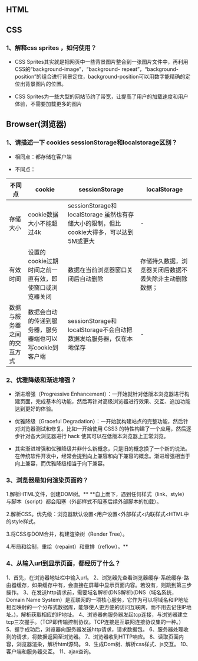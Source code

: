 ## HTML

## CSS

### 1、解释css sprites ，如何使用？

- CSS Sprites其实就是把网页中一些背景图片整合到一张图片文件中，再利用CSS的“background-image”，“background- repeat”，“background-position”的组合进行背景定位，background-position可以用数字能精确的定位出背景图片的位置。

- CSS Sprites为一些大型的网站节约了带宽，让提高了用户的加载速度和用户体验，不需要加载更多的图片

## Browser(浏览器)

### 1、请描述一下 cookies sessionStorage和localstorage区别？

- 相同点：都存储在客户端

- 不同点：

不同点 | cookie | sessionStorage | localStorage
---|---|---|---
存储大小|cookie数据大小不能超过4k|sessionStorage和localStorage 虽然也有存储大小的限制，但比cookie大得多，可以达到5M或更大|-
有效时间|设置的cookie过期时间之前一直有效，即使窗口或浏览器关闭 | 数据在当前浏览器窗口关闭后自动删除|存储持久数据，浏览器关闭后数据不丢失除非主动删除数据；
数据与服务器之间的交互方式|数据会自动的传递到服务器，服务器端也可以写cookie到客户端|sessionStorage和localStorage不会自动把数据发给服务器，仅在本地保存|-

### 2、优雅降级和渐进增强？

- 渐进增强（Progressive Enhancement）：一开始就针对低版本浏览器进行构建页面，完成基本的功能，然后再针对高级浏览器进行效果、交互、追加功能达到更好的体验。

- 优雅降级（Graceful Degradation）：一开始就构建站点的完整功能，然后针对浏览器测试和修复。比如一开始使用 CSS3 的特性构建了一个应用，然后逐步针对各大浏览器进行 hack 使其可以在低版本浏览器上正常浏览。

- 其实渐进增强和优雅降级并非什么新概念，只是旧的概念换了一个新的说法。在传统软件开发中，经常会提到向上兼容和向下兼容的概念。渐进增强相当于向上兼容，而优雅降级相当于向下兼容。

### 3、浏览器是如何渲染页面的？

1.解析HTML文件，创建DOM树。**
**自上而下，遇到任何样式（link、style）与脚本（script）都会阻塞（外部样式不阻塞后续外部脚本的加载）。

2.解析CSS。优先级：浏览器默认设置<用户设置<外部样式<内联样式<HTML中的style样式。

3.将CSS与DOM合并，构建渲染树（Render Tree）。

4.布局和绘制，重绘（repaint）和重排（reflow）。**

### 4、从输入url到显示页面，都经历了什么？

1、首先，在浏览器地址栏中输入url。
2、浏览器先查看浏览器缓存-系统缓存-路由器缓存，如果缓存中有，会直接在屏幕中显示页面内容。若没有，则跳到第三步操作。
3、在发送http请求前，需要域名解析(DNS解析)(DNS（域名系统，Domain Name System）是互联网的一项核心服务，它作为可以将域名和IP地址相互映射的一个分布式数据库，能够使人更方便的访问互联网，而不用去记住IP地址。)，解析获取相应的IP地址。
4、浏览器向服务器发起tcp连接，与浏览器建立tcp三次握手。（TCP即传输控制协议。TCP连接是互联网连接协议集的一种。）
5、握手成功后，浏览器向服务器发送http请求，请求数据包。
6、服务器处理收到的请求，将数据返回至浏览器。
7、浏览器收到HTTP响应。
8、读取页面内容，浏览器渲染，解析html源码。
9、生成Dom树、解析css样式、js交互。
10、客户端和服务器交互。
11、ajax查询。